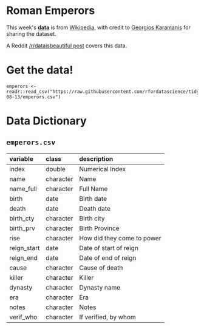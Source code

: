 # Roman Emperors

This week's [**data**](emperors.csv) is from [Wikipedia](https://en.wikipedia.org/wiki/List_of_Roman_emperors), with credit to [Georgios Karamanis](https://twitter.com/geokaramanis) for sharing the dataset.

A Reddit [/r/dataisbeautiful post](https://www.reddit.com/r/dataisbeautiful/comments/8tzfgz/roman_emperors_by_year_oc/) covers this data.

# Get the data!

```
emperors <- readr::read_csv("https://raw.githubusercontent.com/rfordatascience/tidytuesday/main/data/2019/2019-08-13/emperors.csv")

```


# Data Dictionary

## `emperors.csv`

|variable    |class     |description |
|:-----------|:---------|:-----------|
|index       |double    | Numerical Index |
|name        |character | Name |
|name_full   |character | Full Name|
|birth       |date    | Birth date|
|death       |date    | Death date|
|birth_cty   |character | Birth city|
|birth_prv   |character | Birth Province |
|rise        |character | How did they come to power |
|reign_start |date    | Date of start of reign |
|reign_end   |date    | Date of end of reign|
|cause       |character | Cause of death |
|killer      |character | Killer|
|dynasty     |character | Dynasty name |
|era         |character | Era|
|notes       |character | Notes |
|verif_who   |character | If verified, by whom |
